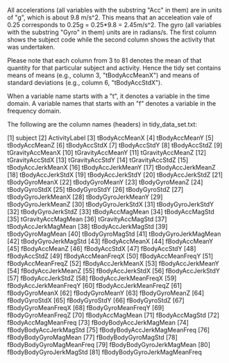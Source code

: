 All accelerations (all variables with the substring "Acc" in them) are in units of "g", which is about 9.8 m/s^2. This means that an acceleation vale of 0.25 corresponds to 0.25g = 0.25*9.8 = 2.45m/s^2. The gyro (all variables with the substring "Gyro" in them) units are in radians/s. The first column shows the subject code while the second column shows the activity that was undertaken.

Please note that each column from 3 to 81 denotes the mean of that quantity for that particular subject and activity. Hence the tidy set contains means of means (e.g., column 3, "tBodyAccMeanX") and means of standard deviations (e.g., column 6, "tBodyAccStdX").

When a variable name starts with a "t", it denotes a variable in the time domain. A variable names that starts with an "f" denotes a variable in the frequency domain.

The following are the column names (headers) in tidy_data_set.txt:

[1]  subject
[2]  ActivityLabel
[3]  tBodyAccMeanX
[4]  tBodyAccMeanY
[5]  tBodyAccMeanZ
[6]  tBodyAccStdX
[7]  tBodyAccStdY
[8]  tBodyAccStdZ
[9]  tGravityAccMeanX
[10] tGravityAccMeanY
[11] tGravityAccMeanZ
[12] tGravityAccStdX
[13] tGravityAccStdY
[14] tGravityAccStdZ
[15] tBodyAccJerkMeanX
[16] tBodyAccJerkMeanY
[17] tBodyAccJerkMeanZ
[18] tBodyAccJerkStdX
[19] tBodyAccJerkStdY
[20] tBodyAccJerkStdZ
[21] tBodyGyroMeanX
[22] tBodyGyroMeanY
[23] tBodyGyroMeanZ
[24] tBodyGyroStdX
[25] tBodyGyroStdY
[26] tBodyGyroStdZ
[27] tBodyGyroJerkMeanX
[28] tBodyGyroJerkMeanY
[29] tBodyGyroJerkMeanZ
[30] tBodyGyroJerkStdX
[31] tBodyGyroJerkStdY
[32] tBodyGyroJerkStdZ
[33] tBodyAccMagMean
[34] tBodyAccMagStd
[35] tGravityAccMagMean
[36] tGravityAccMagStd
[37] tBodyAccJerkMagMean
[38] tBodyAccJerkMagStd
[39] tBodyGyroMagMean
[40] tBodyGyroMagStd
[41] tBodyGyroJerkMagMean
[42] tBodyGyroJerkMagStd
[43] fBodyAccMeanX
[44] fBodyAccMeanY
[45] fBodyAccMeanZ
[46] fBodyAccStdX
[47] fBodyAccStdY
[48] fBodyAccStdZ
[49] fBodyAccMeanFreqX
[50] fBodyAccMeanFreqY
[51] fBodyAccMeanFreqZ
[52] fBodyAccJerkMeanX
[53] fBodyAccJerkMeanY
[54] fBodyAccJerkMeanZ
[55] fBodyAccJerkStdX
[56] fBodyAccJerkStdY
[57] fBodyAccJerkStdZ
[58] fBodyAccJerkMeanFreqX
[59] fBodyAccJerkMeanFreqY
[60] fBodyAccJerkMeanFreqZ
[61] fBodyGyroMeanX
[62] fBodyGyroMeanY
[63] fBodyGyroMeanZ
[64] fBodyGyroStdX
[65] fBodyGyroStdY
[66] fBodyGyroStdZ
[67] fBodyGyroMeanFreqX
[68] fBodyGyroMeanFreqY
[69] fBodyGyroMeanFreqZ
[70] fBodyAccMagMean
[71] fBodyAccMagStd
[72] fBodyAccMagMeanFreq
[73] fBodyBodyAccJerkMagMean
[74] fBodyBodyAccJerkMagStd
[75] fBodyBodyAccJerkMagMeanFreq
[76] fBodyBodyGyroMagMean
[77] fBodyBodyGyroMagStd
[78] fBodyBodyGyroMagMeanFreq
[79] fBodyBodyGyroJerkMagMean
[80] fBodyBodyGyroJerkMagStd
[81] fBodyBodyGyroJerkMagMeanFreq

